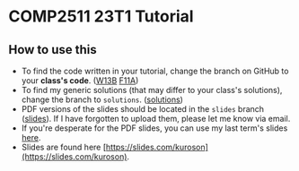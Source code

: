 # COMP2511 23T1 Tutorial

## How to use this

- To find the code written in your tutorial, change the branch on GitHub to your **class's code**. ([W13B](https://github.com/Kuroson/comp2511-23T1-tutorial/tree/W13B) [F11A](https://github.com/Kuroson/comp2511-23T1-tutorial/tree/F11A))
- To find my generic solutions (that may differ to your class's solutions), change the branch to `solutions`. ([solutions](https://github.com/Kuroson/comp2511-23T1-tutorial/tree/solutions))
- PDF versions of the slides should be located in the `slides` branch ([slides](https://github.com/Kuroson/comp2511-23T1-tutorial/tree/slides)). If I have forgotten to upload them, please let me know via email.
- If you're desperate for the PDF slides, you can use my last term's slides [here](https://github.com/Kuroson/comp2511-T13B-22T3/tree/master/slides).
- Slides are found here [https://slides.com/kuroson](https://slides.com/kuroson).
